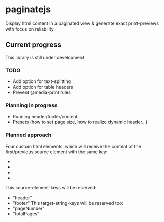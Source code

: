 # paginatejs
Display html content in a paginated view & generate exact print-previews with focus on reliability.

## Current progress
This library is still under development

### TODO
- Add option for text-splitting
- Add option for table headers
- Prevent @media-print rules

### Planning in progress
- Running header/footer/content
- Presets (how to set page size, how to realize dynamic header...)

### Planned approach
Four custom html elements, which will receive the content of the first/previous source element with the same key:

- <betterprint-source-element data-key="">
- <betterprint-target-element data-key=""> 
- <betterprint-source-text data-key="">
- <betterprint-source-text data-key="">

This source-element-keys will be reserved: 
- "header"
- "footer"
This target-string-keys will be reserved too:
- "pageNumber"
- "totalPages"